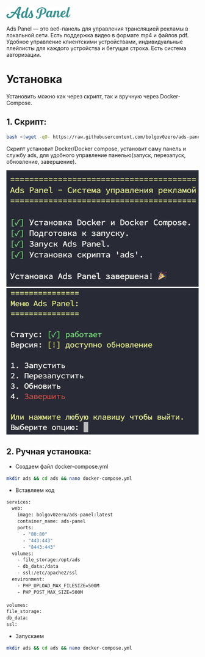 ![Ads Panel](panel_files/logo.png)

Ads Panel — это веб-панель для управления трансляцией рекламы в локальной сети. Есть поддержка видео в формате mp4 и файлов pdf.
Удобное управление клиентскими устройствами, индивидуальные плейлисты для каждого устройства и бегущая строка.
Есть система авторизации.


# Установка

Установить можно как через скрипт, так и вручную через Docker-Compose.

## 1. Скрипт:
 ```bash
 bash <(wget -qO- https://raw.githubusercontent.com/bolgov0zero/ads-panel/refs/heads/main/ads-install.sh)
 ```
Скрипт установит Docker/Docker compose, установит саму панель и службу ads, для удобного управление панелью(запуск, перезапуск, обновление, завершение).

![Script](screenshots/script.png) ![Ads](screenshots/ads.png)

## 2. Ручная установка:

 - Создаем файл docker-compose.yml
 ```bash
 mkdir ads && cd ads && nano docker-compose.yml
```


- Вставляем код
```bash
services:
  web:
    image: bolgov0zero/ads-panel:latest
    container_name: ads-panel
    ports:
      - "80:80"
      - "443:443"
      - "8443:443"
  volumes:
    - file_storage:/opt/ads
    - db_data:/data
    - ssl:/etc/apache2/ssl
  environment:
    - PHP_UPLOAD_MAX_FILESIZE=500M
    - PHP_POST_MAX_SIZE=500M

volumes:
file_storage:
db_data:
ssl:
```

- Запускаем
```bash
mkdir ads && cd ads && nano docker-compose.yml
```

